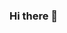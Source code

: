 ### Hi there 👋

<!--
**jmigartua/jmigartua** is a ✨ _special_ ✨ repository because its `README.md` (this file) appears on your GitHub profile.

Taken from: https://towardsdatascience.com/build-an-impressive-github-profile-in-3-steps-f1938957d480

[![Josu M Igartua's github stats](https://github-readme-stats.vercel.app/api?username=jmigartua&count_private=true&show_icons=true&theme=radical&hide_rank=false)](https://github.com/jmigartua/github-readme-stats)


[![Top Langs](https://github-readme-stats.vercel.app/api/top-langs/?username=jmigartua&count_private=true)](https://github.com/jmigartua/github-readme-stats)
Here are some ideas to get you started:

- 🔭 I’m currently working on ...
- 🌱 I’m currently learning ...
- 👯 I’m looking to collaborate on ...
- 🤔 I’m looking for help with ...
- 💬 Ask me about ...
- 📫 How to reach me: ...
- 😄 Pronouns: ...
- ⚡ Fun fact: ...
-->


